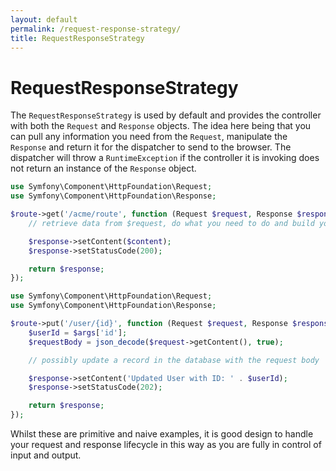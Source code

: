 ```yaml
---
layout: default
permalink: /request-response-strategy/
title: RequestResponseStrategy
---
```


# RequestResponseStrategy

The `RequestResponseStrategy` is used by default and provides the controller with both the `Request` and `Response` objects. The idea here being that you can pull any information you need from the `Request`, manipulate the `Response` and return it for the dispatcher to send to the browser. The dispatcher will throw a `RuntimeException` if the controller it is invoking does not return an instance of the `Response` object.

~~~ php
use Symfony\Component\HttpFoundation\Request;
use Symfony\Component\HttpFoundation\Response;

$route->get('/acme/route', function (Request $request, Response $response) {
    // retrieve data from $request, do what you need to do and build your $content

    $response->setContent($content);
    $response->setStatusCode(200);

    return $response;
});
~~~

~~~ php
use Symfony\Component\HttpFoundation\Request;
use Symfony\Component\HttpFoundation\Response;

$route->put('/user/{id}', function (Request $request, Response $response, array $args) {
    $userId = $args['id'];
    $requestBody = json_decode($request->getContent(), true);

    // possibly update a record in the database with the request body

    $response->setContent('Updated User with ID: ' . $userId);
    $response->setStatusCode(202);

    return $response;
});
~~~

Whilst these are primitive and naive examples, it is good design to handle your request and response lifecycle in this way as you are fully in control of input and output.
